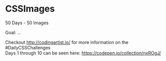 # CSSImages

50 Days - 50 Images

Goal:
  ...

Checkout http://codingartist.io/ for more information on the #DailyCSSChallenges<br>
Days 1 through 10 can be seen here: https://codepen.io/collection/nxROgJ/
